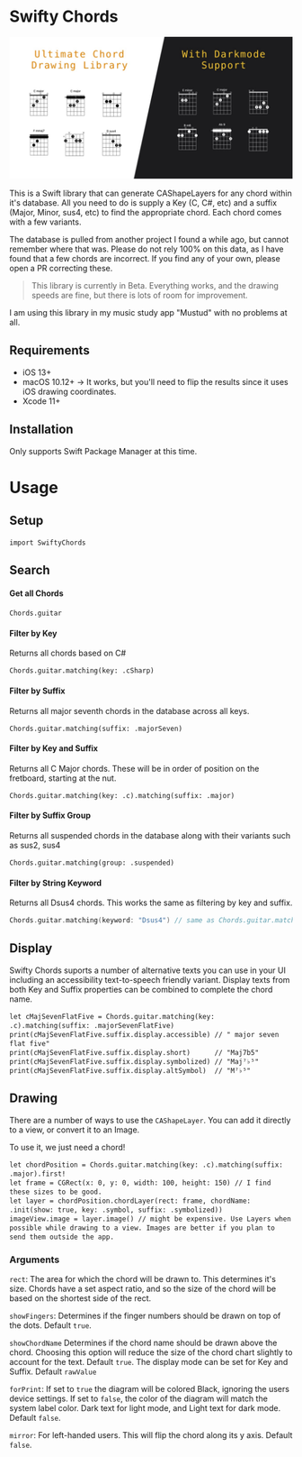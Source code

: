 # Swifty Chords
![banner](banner.jpg)

This is a Swift library that can generate CAShapeLayers for any chord within it's database. All you need to do is supply a Key (C, C#, etc) and a suffix (Major, Minor, sus4, etc) to find the appropriate chord. Each chord comes with a few variants. 

The database is pulled from another project I found a while ago, but cannot remember where that was. Please do not rely 100% on this data, as I have found that a few chords are incorrect. If you find any of your own, please open a PR correcting these.

> This library is currently in Beta. Everything works, and the drawing speeds are fine, but there is lots of room for improvement.

I am using this library in my music study app "Mustud" with no problems at all.

## Requirements
- iOS 13+
- macOS 10.12+ -> It works, but you'll need to flip the results since it uses iOS drawing coordinates.
- Xcode 11+

## Installation
Only supports Swift Package Manager at this time.

# Usage
## Setup
```
import SwiftyChords
```

## Search

#### Get all Chords

```
Chords.guitar
```

#### Filter by Key
Returns all chords based on C#

```
Chords.guitar.matching(key: .cSharp)
```

#### Filter by Suffix
Returns all major seventh chords in the database across all keys.

```
Chords.guitar.matching(suffix: .majorSeven)
```

#### Filter by Key and Suffix
Returns all C Major chords. 
These will be in order of position on the fretboard, starting at the nut.

```
Chords.guitar.matching(key: .c).matching(suffix: .major)
```

#### Filter by Suffix Group 
Returns all suspended chords in the database along with their variants such as sus2, sus4

```
Chords.guitar.matching(group: .suspended)
```

#### Filter by String Keyword
Returns all Dsus4 chords. This works the same as filtering by key and suffix.

```swift
Chords.guitar.matching(keyword: "Dsus4") // same as Chords.guitar.matching(key: .d).matching(suffix: .sus4)
```


## Display
Swifty Chords suports a number of alternative texts you can use in your UI including an accessibility text-to-speech friendly variant.
Display texts from both Key and Suffix properties can be combined to complete the chord name.

```
let cMajSevenFlatFive = Chords.guitar.matching(key: .c).matching(suffix: .majorSevenFlatFive)
print(cMajSevenFlatFive.suffix.display.accessible) // " major seven flat five"
print(cMajSevenFlatFive.suffix.display.short)      // "Maj7b5"
print(cMajSevenFlatFive.suffix.display.symbolized) // "Maj⁷♭⁵" 
print(cMajSevenFlatFive.suffix.display.altSymbol)  // "M⁷♭⁵"
```

## Drawing
There are a number of ways to use the `CAShapeLayer`. You can add it directly to a view, or convert it to an Image.

To use it, we just need a chord!

```
let chordPosition = Chords.guitar.matching(key: .c).matching(suffix: .major).first!
let frame = CGRect(x: 0, y: 0, width: 100, height: 150) // I find these sizes to be good.
let layer = chordPosition.chordLayer(rect: frame, chordName: .init(show: true, key: .symbol, suffix: .symbolized))
imageView.image = layer.image() // might be expensive. Use Layers when possible while drawing to a view. Images are better if you plan to send them outside the app.
```

### Arguments
`rect`: The area for which the chord will be drawn to. This determines it's size. Chords have a set aspect ratio, and so the size of the chord will be based on the shortest side of the rect.

`showFingers`: Determines if the finger numbers should be drawn on top of the dots. Default `true`.

`showChordName` Determines if the chord name should be drawn above the chord. Choosing this option will reduce the size of the chord chart slightly to account for the text. Default `true`. The display mode can be set for Key and Suffix. Default `rawValue`

`forPrint`: If set to `true` the diagram will be colored Black, ignoring the users device settings. If set to `false`, the color of the diagram will match the system label color. Dark text for light mode, and Light text for dark mode. Default `false`.

`mirror`: For left-handed users. This will flip the chord along its y axis. Default `false`.
